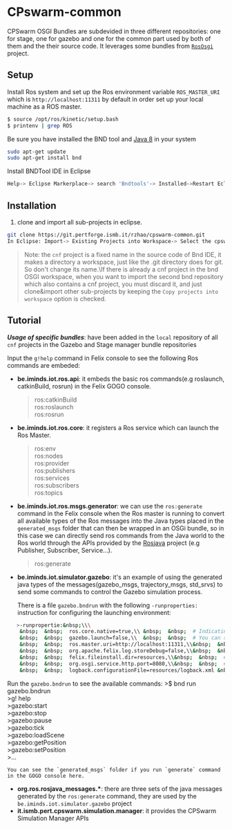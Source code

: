 # CPswarm-common

CPSwarm OSGI Bundles are subdevided in three different repositories: one for stage, one for gazebo and one for the common part used by both of them and the their source code. It leverages some bundles from [`RosOsgi`](https://github.com/ibcn-cloudlet/rososgi) project.

## Setup
Install Ros system and set up the Ros environment variable `ROS_MASTER_URI` which is `http://localhost:11311` by default in order set up your local machine as a ROS master.
``` bash
$ source /opt/ros/kinetic/setup.bash
$ printenv | grep ROS
```
Be sure you have installed the BND tool and [Java 8](http://www.oracle.com/technetwork/java/javase/downloads/jdk8-downloads-2133151.html) in your system
``` bash
sudo apt-get update
sudo apt-get install bnd
```
Install BNDTool IDE in Eclipse
``` bash
Help-> Eclipse Markerplace-> search 'Bndtools'-> Installed->Restart Eclipse.
```
## Installation

1. clone and import all sub-projects in eclipse.
``` bash
git clone https://git.pertforge.ismb.it/rzhao/cpswarm-common.git
In Eclipse: Import-> Existing Projects into Workspace-> Select the cpswarm-common-> Copy projects into workspace-> Finish
```

>Note: the `cnf` project is a fixed name in the source code of Bnd IDE, it makes a directory a workspace, just like the .git directory does for git. So don't change its name.\If there is already a cnf project in the bnd OSGI workspace, when you want to import the second bnd repository which also contains a cnf project, you must discard it, and just clone&import other sub-projects by keeping the `Copy projects into workspace` option is checked.  


## Tutorial
***Usage of specific bundles***: have been added in the `local` repository of all `cnf` projects in the Gazebo and Stage manager bundle repositories 

Input the `g!help` command in Felix console to see the following Ros commands are embeded:
*  **be.iminds.iot.ros.api**: it embeds the basic ros commands(e.g roslaunch, catkinBuild, rosrun) in the Felix GOGO console.
    >ros:catkinBuild\
    >ros:roslaunch\
    >ros:rosrun
*  **be.iminds.iot.ros.core**: it registers a Ros service which can launch the Ros Master.
    >ros:env\
    >ros:nodes\
    >ros:provider\
    >ros:publishers\
    >ros:services\
    >ros:subscribers\
    >ros:topics
*  **be.iminds.iot.ros.msgs.generator**: we can use the `ros:generate` command in the Felix console when the Ros master is running to convert all available types of the Ros messages into the Java types placed in the `generated_msgs` folder that can then be wrapped in an OSGi bundle, so in this case we can directly send ros commands from the Java world to the Ros world through the APIs provided by the [Rosjava](http://rosjava.github.io/rosjava_core/latest/) project (e.g Publisher, Subscriber, Service...).
    >ros:generate
*  **be.iminds.iot.simulator.gazebo**: it's an example of using the generated java types of the messages(gazebo\_msgs, trajectory\_msgs, std_srvs) to send some commands to control the Gazebo simulation process.

   There is a file `gazebo.bndrun` with the following `-runproperties:` instruction for configuring the launching environment:
``` bash
   >-runpropertie:&nbsp;\\\
	&nbsp;  &nbsp;  ros.core.native=true,\\ &nbsp;  &nbsp;  # Indicating if launching the installed ROS system or the rosjava ROScore implementation of the rosjava_core project\
	&nbsp;  &nbsp;  gazebo.launch=false,\\  &nbsp;  &nbsp;  # You can set it true to just open the Gazebo simulator without running a simulation to use `loadScene` command, but as a dependency bundle for the simulation manager, it's false\
	&nbsp;  &nbsp;  ros.master.uri=http://localhost:11311,\\&nbsp;  &nbsp;  # It is used to manually indicate the Ros environment variable in case the user doesn't set it during the Ros installation\
	&nbsp;  &nbsp;  org.apache.felix.log.storeDebug=false,\\&nbsp;  &nbsp;  # Configuration of org.apache.felix.log bundle to determine whether or not debug messages will be stored in the history\
	&nbsp;  &nbsp;  felix.fileinstall.dir=resources,\\&nbsp;  &nbsp;  # Configuration of org.apache.felix.fileinstall bundle\
	&nbsp;  &nbsp;  org.osgi.service.http.port=8080,\\&nbsp;  &nbsp;  # The default port used for Felix servlets and resources available via HTTP\
	&nbsp;  &nbsp;  logback.configurationFile=resources/logback.xml &nbsp;  &nbsp;  # Configuration of ch.qos.logback.core bundle
```    
   Run the `gazebo.bndrun` to see the available commands:
    >\$ bnd run gazebo.bndrun\
    >g! help\
    >gazebo:start\
    >gazebo:stop\
    >gazebo:pause\
    >gazebo:tick\
    >gazebo:loadScene\
    >gazebo:getPosition\
    >gazebo:setPosition\
    >...
    
    You can see the `generated_msgs` folder if you run `generate` command in the GOGO console here.
*  **org.ros.rosjava\_messages.\***: there are three sets of the java messages generated by the `ros:generate` command, they are used by the `be.iminds.iot.simulator.gazebo` project
*  **it.ismb.pert.cpswarm.simulation.manager**: it provides the CPSwarm Simulation Manager APIs
   



